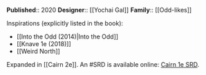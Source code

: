 **Published**:: 2020
**Designer**:: [[Yochai Gal]]
**Family**:: [[Odd-likes]]

Inspirations (explicitly listed in the book):
- [[Into the Odd (2014)|Into the Odd]] 
- [[Knave 1e (2018)]]
- [[Weird North]]

Expanded in [[Cairn 2e]]. An #SRD is available online: [Cairn 1e SRD](https://cairnrpg.com/first-edition/).
